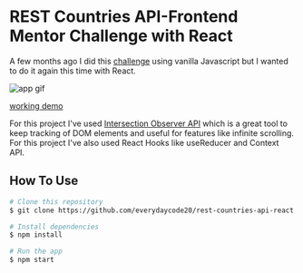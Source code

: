 # REST Countries API-Frontend Mentor Challenge with React

A few months ago I did this [challenge](https://www.frontendmentor.io/challenges/rest-countries-api-with-color-theme-switcher-5cacc469fec04111f7b848ca) using vanilla Javascript but I wanted to do it again this time with React.

![app gif](https://res.cloudinary.com/dzsr3ncf1/image/upload/v1621133642/ezgif-7-aa3ae4ecfb23_zvv2pu.gif)

[working demo](https://rest-countries-challenge-react.netlify.app/)

For this project I've used [Intersection Observer API](https://developer.mozilla.org/en-US/docs/Web/API/Intersection_Observer_API) which is a great tool to keep tracking of DOM elements and useful for features like infinite scrolling. For this project I've also used React Hooks like useReducer and Context API.

## How To Use

```bash
# Clone this repository
$ git clone https://github.com/everydaycode20/rest-countries-api-react

# Install dependencies
$ npm install

# Run the app
$ npm start
```